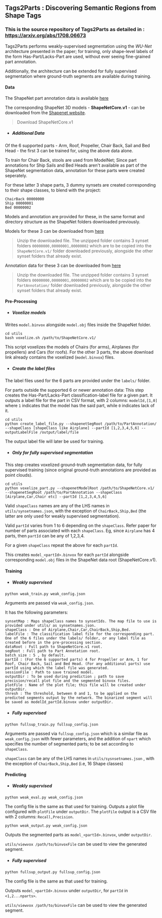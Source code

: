 ## Tags2Parts : Discovering Semantic Regions from Shape Tags
### This is the source repository of Tags2Parts as detailed in : https://arxiv.org/abs/1708.06673

Tags2Parts performs weakly-supervised segmentation using the *WU-Net* architecture presented in the paper; for training, only shape-level labels of the form Has-Part/Lacks-Part are used, without ever seeing fine-grained part annotation.

Additionally, the architecture can be extended for fully supervised segmentation where ground-truth segments are available during training.

#### Data
The ShapeNet part annotation data is available [here](https://shapenet.cs.stanford.edu/ericyi/shapenetcore_partanno_v0.zip)

The corresponding ShapeNet 3D models - **ShapeNetCore.v1** - can be downloaded from the [Shapenet website](https://www.shapenet.org/). 
>Download ShapeNetCore.v1

- ##### Additional Data
Of the 6 supported parts - Arm, Roof, Propeller, Chair Back, Sail and Bed Head - the first 3 can be trained for, using the above data alone.

To train for Chair Back, stools are used from ModelNet; Since part annotations for Ship Sails and Bed Heads aren't available as part of the ShapeNet segmentation data, annotation for these parts were created seperately. 

For these latter 3 shape parts,  3 dummy synsets are created corresponding to their shape classes, to blend with the project:

```
ChairBack 00000000
Ship 00000001
Bed 00000002
```

Models and annotation are provided for these, in the same format and directory structure as the ShapeNet folders downloaded previously.

Models for these 3 can be downloaded from [here](https://www.dropbox.com/s/kmdfiqadpevp5qh/Tags2Parts_Data.zip?dl=1)
>Unzip the downloaded file. The unzipped folder contains 3 synset folders `00000000,00000001,00000002` which are to be copied into the `ShapeNetCore.v1/` folder downloaded previously, alongside the other synset folders that already exist.

Annotation data for these 3 can be downloaded from [here](https://www.dropbox.com/s/2y1mwf3b4x7b8dw/Tags2Parts_Annotation.zip?dl=1)
>Unzip the downloaded file. The unzipped folder contains 3 synset folders `00000000,00000001,00000002` which are to be copied into the `PartAnnotation/` folder downloaded previously, alongside the other synset folders that already exist.

#### Pre-Processing
- ##### Voxelize models
Writes `model.binvox` alongside `model.obj` files inside the ShapeNet folder.

```
cd utils
bash voxelize.sh /path/to/ShapeNetCore.v1/
```

This script voxelizes the models of Chairs (for arms), Airplanes (for propellers) and Cars (for roofs). For the other 3 parts, the above download link already contains the voxelized (`model.binvox`) files.

- ##### Create the label files
The label files used for the 6 parts are provided under the `labels/` folder. 

For parts outside the supported 6 or newer annotation data:
This step creates the Has-Part/Lacks-Part classification-label file for a given part. It outputs a label file for the part in CSV format, with 2 columns: `modelId,[1,0]` where `1` indicates that the model has the said part, while `0` indicates lack of it.

```
cd utils
python create_label_file.py --shapenetSegRoot /path/to/PartAnnotation/ --shapeClass [shapeClass like Airplane] --partId [1,2,3,4,5,6] --outputLabelFile /output/label/file
```

The output label file will later be used for training.

- ##### Only for fully supervised segmentation
This step creates voxelized ground-truth segmentation data, for fully supervised training (since original ground-truth annotations are provided as point clouds).

```
cd utils
python voxelize_part.py --shapenetModelRoot /path/to/ShapeNetCore.v1/ --shapenetSegRoot /path/to/PartAnnotation --shapeClass [Airplane,Car,Chair etc] --partId [1,2,3,4,5,6]
```

Valid `shapeClass` names are any of the LHS names in `utils/synsetnames.json`, with the exception of `ChairBack,Ship,Bed` (the latter are only used for weakly supervised segmentation).

Valid `partId` varies from 1 to 6 depending on the `shapeClass`. Refer paper for number of parts associated with each `shapeClass`. Eg, since `Airplane` has 4 parts, then `partId` can be any of 1,2,3,4. 

For a given `shapeClass` repeat the above for each `partId`. 

This creates `model_<partId>.binvox` for each `partId` alongside corresponding `model.obj` files in the ShapeNet data root (ShapeNetCore.v1).

#### Training
- ##### Weakly supervised

`python weak_train.py weak_config.json`

Arguments are passed via `weak_config.json`.

It has the following parameters:

```
synsetMap : Maps shapeClass names to synsetIds. The map file to use is provided under utils/ as synsetnames.json.
shapeClass : One of Airplane,Chair,Car,ChairBack,Ship,Bed.
labelFile : The classification label file for the corresponding part. One of the 6 files under the labels/ folder, or any label file as created before in the pre-processing section.
dataRoot : Full path to ShapeNetCore.v1 root.
segRoot : Full path to Part Annotation root.
batch_size : 5 , by default.
partId : (For the 6 supported parts) 4 for Propeller or Arm, 1 for Roof, Chair Back, Sail and Bed Head. (For any additional parts) use partId using which the label file was generated.
sessionFile : Path to save trained model.
outputDir : To be used during prediction ; path to save precision/recall plot file and the segmented binvox files.
plotFile : Name of the plot file; this file will be created under outputDir.
thresh : The threshold, between 0 and 1, to be applied on the predicted segments output by the network. The binarized segment will be saved as modelId_partId.binvox under outputDir.
```

- ##### Fully supervised

`python fullsup_train.py fullsup_config.json`

Arguments are passed via `fullsup_config.json` which is a similar file as `weak_config.json` with fewer parameters, and the addition of `npart` which specifies the number of segmented parts; to be set according to `shapeClass`. 

`shapeClass` can be any of the LHS names in `utils/sysnsetnames.json` , with the exception of `ChairBack,Ship,Bed` (i.e, 16 Shape classes)

#### Predicting
- ##### Weakly supervised

`python weak_eval.py weak_config.json`

The config file is the same as that used for training. Outputs a plot file configured with `plotFile` under `outputDir`. The `plotFile` output is a CSV file with 2 columns: `Recall,Precision`.

`python weak_output.py weak_config.json`

Outputs the segmented parts as `model_<partId>.binvox`, under `outputDir`. 

`utils/viewvox /path/to/binvoxFile` can be used to view the generated segment.

- ##### Fully supervised

`python fullsup_output.py fullsup_config.json`

The config file is the same as that used for training. 

Outputs `model_<partId>.binvox` under `outputDir`, for `partId` in `<1,2...nparts>`.

`utils/viewvox /path/to/binvoxFile` can be used to view the generated segment.
